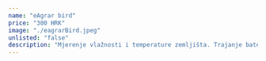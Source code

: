 ```yaml
---
name: "eAgrar bird"
price: "300 HRK"
image: "./eagrarBird.jpeg"
unlisted: "false"
description: "Mjerenje vlažnosti i temperature zemljišta. Trajanje baterije:2 godine"
---
```

